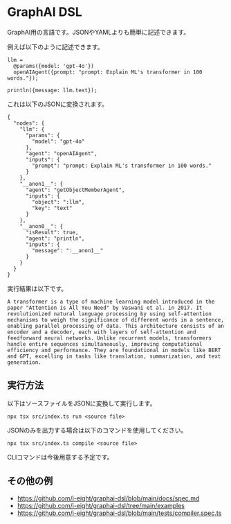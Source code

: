 # GraphAI DSL

GraphAI用の言語です。JSONやYAMLよりも簡単に記述できます。

例えば以下のように記述できます。

```
llm =
  @params({model: 'gpt-4o'})
  openAIAgent({prompt: "prompt: Explain ML's transformer in 100 words."});

println({message: llm.text});
```

これは以下のJSONに変換されます。

```
{
  "nodes": {
    "llm": {
      "params": {
        "model": "gpt-4o"
      },
      "agent": "openAIAgent",
      "inputs": {
        "prompt": "prompt: Explain ML's transformer in 100 words."
      }
    },
    "__anon1__": {
      "agent": "getObjectMemberAgent",
      "inputs": {
        "object": ":llm",
        "key": "text"
      }
    },
    "__anon0__": {
      "isResult": true,
      "agent": "println",
      "inputs": {
        "message": ":__anon1__"
      }
    }
  }
}
```

実行結果は以下です。

```
A transformer is a type of machine learning model introduced in the paper "Attention is All You Need" by Vaswani et al. in 2017. It revolutionized natural language processing by using self-attention mechanisms to weigh the significance of different words in a sentence, enabling parallel processing of data. This architecture consists of an encoder and a decoder, each with layers of self-attention and feedforward neural networks. Unlike recurrent models, transformers handle entire sequences simultaneously, improving computational efficiency and performance. They are foundational in models like BERT and GPT, excelling in tasks like translation, summarization, and text generation.
```

## 実行方法

以下はソースファイルをJSONに変換して実行します。

```
npx tsx src/index.ts run <source file>
```

JSONのみを出力する場合は以下のコマンドを使用してください。

```
npx tsx src/index.ts compile <source file>
```

CLIコマンドは今後用意する予定です。

## その他の例

- https://github.com/i-eight/graphai-dsl/blob/main/docs/spec.md
- https://github.com/i-eight/graphai-dsl/tree/main/examples
- https://github.com/i-eight/graphai-dsl/blob/main/tests/compiler.spec.ts
